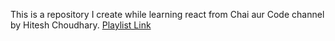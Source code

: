 This is a repository I create while learning react from Chai aur Code channel by Hitesh Choudhary. 
[Playlist Link](https://www.youtube.com/watch?v=vz1RlUyrc3w&list=PLu71SKxNbfoDqgPchmvIsL4hTnJIrtige)
